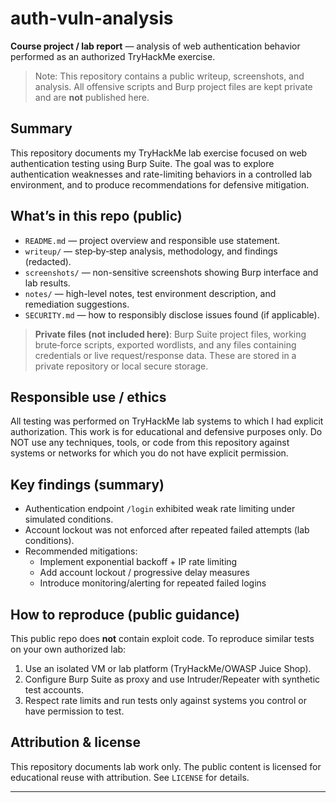 # auth-vuln-analysis

**Course project / lab report** — analysis of web authentication behavior performed as an authorized TryHackMe exercise.  
> Note: This repository contains a public writeup, screenshots, and analysis. All offensive scripts and Burp project files are kept private and are **not** published here.

## Summary
This repository documents my TryHackMe lab exercise focused on web authentication testing using Burp Suite. The goal was to explore authentication weaknesses and rate-limiting behaviors in a controlled lab environment, and to produce recommendations for defensive mitigation.

## What’s in this repo (public)
- `README.md` — project overview and responsible use statement.
- `writeup/` — step‑by‑step analysis, methodology, and findings (redacted).
- `screenshots/` — non-sensitive screenshots showing Burp interface and lab results.
- `notes/` — high-level notes, test environment description, and remediation suggestions.
- `SECURITY.md` — how to responsibly disclose issues found (if applicable).

> **Private files (not included here)**: Burp Suite project files, working brute‑force scripts, exported wordlists, and any files containing credentials or live request/response data. These are stored in a private repository or local secure storage.

## Responsible use / ethics
All testing was performed on TryHackMe lab systems to which I had explicit authorization. This work is for educational and defensive purposes only. Do NOT use any techniques, tools, or code from this repository against systems or networks for which you do not have explicit permission.

## Key findings (summary)
- Authentication endpoint `/login` exhibited weak rate limiting under simulated conditions.
- Account lockout was not enforced after repeated failed attempts (lab conditions).
- Recommended mitigations:
  - Implement exponential backoff + IP rate limiting
  - Add account lockout / progressive delay measures
  - Introduce monitoring/alerting for repeated failed logins

## How to reproduce (public guidance)
This public repo does **not** contain exploit code. To reproduce similar tests on your own authorized lab:
1. Use an isolated VM or lab platform (TryHackMe/OWASP Juice Shop).
2. Configure Burp Suite as proxy and use Intruder/Repeater with synthetic test accounts.
3. Respect rate limits and run tests only against systems you control or have permission to test.

## Attribution & license
This repository documents lab work only. The public content is licensed for educational reuse with attribution. See `LICENSE` for details.

---

